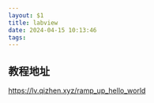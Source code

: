 ```yaml
---
layout: $1
title: labview
date: 2024-04-15 10:13:46
tags:
---
```


## 教程地址
https://lv.qizhen.xyz/ramp_up_hello_world